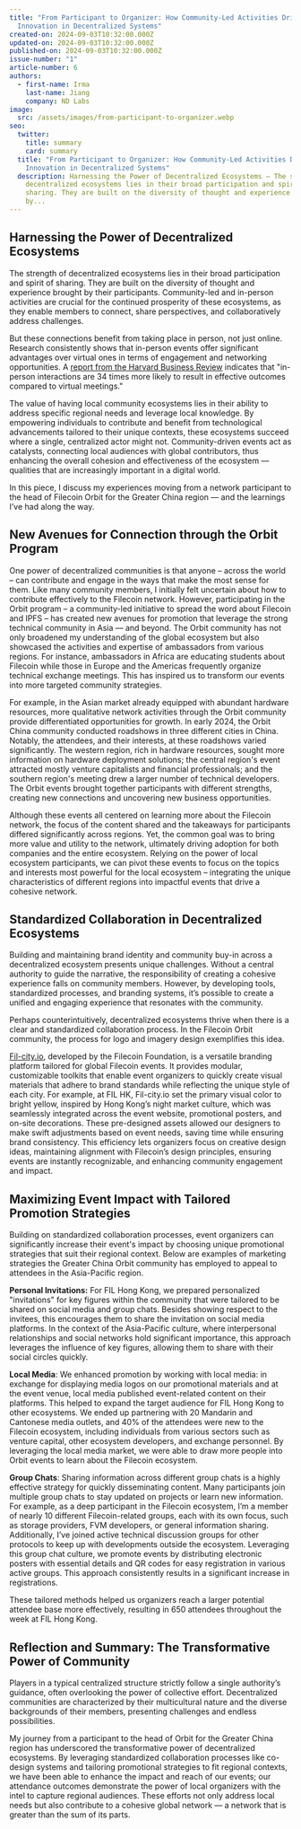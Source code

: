 ```yaml
---
title: "From Participant to Organizer: How Community-Led Activities Drive
  Innovation in Decentralized Systems"
created-on: 2024-09-03T10:32:00.000Z
updated-on: 2024-09-03T10:32:00.000Z
published-on: 2024-09-03T10:32:00.000Z
issue-number: "1"
article-number: 6
authors:
  - first-name: Irma
    last-name: Jiang
    company: ND Labs
image:
  src: /assets/images/from-participant-to-organizer.webp
seo:
  twitter:
    title: summary
    card: summary
  title: "From Participant to Organizer: How Community-Led Activities Drive
    Innovation in Decentralized Systems"
  description: Harnessing the Power of Decentralized Ecosystems — The strength of
    decentralized ecosystems lies in their broad participation and spirit of
    sharing. They are built on the diversity of thought and experience brought
    by...
---
```

## Harnessing the Power of Decentralized Ecosystems

The strength of decentralized ecosystems lies in their broad participation and spirit of sharing. They are built on the diversity of thought and experience brought by their participants. Community-led and in-person activities are crucial for the continued prosperity of these ecosystems, as they enable members to connect, share perspectives, and collaboratively address challenges.

But these connections benefit from taking place in person, not just online. Research consistently shows that in-person events offer significant advantages over virtual ones in terms of engagement and networking opportunities. A [report from the Harvard Business Review](https://hbr.org/2017/04/a-face-to-face-request-is-34-times-more-successful-than-an-email) indicates that "in-person interactions are 34 times more likely to result in effective outcomes compared to virtual meetings."

The value of having local community ecosystems lies in their ability to address specific regional needs and leverage local knowledge. By empowering individuals to contribute and benefit from technological advancements tailored to their unique contexts, these ecosystems succeed where a single, centralized actor might not. Community-driven events act as catalysts, connecting local audiences with global contributors, thus enhancing the overall cohesion and effectiveness of the ecosystem –– qualities that are increasingly important in a digital world.

In this piece, I discuss my experiences moving from a network participant to the head of Filecoin Orbit for the Greater China region –– and the learnings I’ve had along the way.

## New Avenues for Connection through the Orbit Program

One power of decentralized communities is that anyone – across the world – can contribute and engage in the ways that make the most sense for them. Like many community members, I initially felt uncertain about how to contribute effectively to the Filecoin network. However, participating in the Orbit program – a community-led initiative to spread the word about Filecoin and IPFS – has created new avenues for promotion that leverage the strong technical community in Asia –– and beyond. The Orbit community has not only broadened my understanding of the global ecosystem but also showcased the activities and expertise of ambassadors from various regions. For instance, ambassadors in Africa are educating students about Filecoin while those in Europe and the Americas frequently organize technical exchange meetings. This has inspired us to transform our events into more targeted community strategies.

For example, in the Asian market already equipped with abundant hardware resources, more qualitative network activities through the Orbit community provide differentiated opportunities for growth. In early 2024, the Orbit China community conducted roadshows in three different cities in China. Notably, the attendees, and their interests, at these roadshows varied significantly. The western region, rich in hardware resources, sought more information on hardware deployment solutions; the central region's event attracted mostly venture capitalists and financial professionals; and the southern region's meeting drew a larger number of technical developers. The Orbit events brought together participants with different strengths, creating new connections and uncovering new business opportunities.

Although these events all centered on learning more about the Filecoin network, the focus of the content shared and the takeaways for participants differed significantly across regions. Yet, the common goal was to bring more value and utility to the network, ultimately driving adoption for both companies and the entire ecosystem. Relying on the power of local ecosystem participants, we can pivot these events to focus on the topics and interests most powerful for the local ecosystem – integrating the unique characteristics of different regions into impactful events that drive a cohesive network.

## Standardized Collaboration in Decentralized Ecosystems

Building and maintaining brand identity and community buy-in across a decentralized ecosystem presents unique challenges. Without a central authority to guide the narrative, the responsibility of creating a cohesive experience falls on community members. However, by developing tools, standardized processes, and branding systems, it’s possible to create a unified and engaging experience that resonates with the community.

Perhaps counterintuitively, decentralized ecosystems thrive when there is a clear and standardized collaboration process. In the Filecoin Orbit community, the process for logo and imagery design exemplifies this idea.

[Fil-city.io](http://Fil-city.io), developed by the Filecoin Foundation, is a versatile branding platform tailored for global Filecoin events. It provides modular, customizable toolkits that enable event organizers to quickly create visual materials that adhere to brand standards while reflecting the unique style of each city. For example, at FIL HK, Fil-city.io set the primary visual color to bright yellow, inspired by Hong Kong’s night market culture, which was seamlessly integrated across the event website, promotional posters, and on-site decorations. These pre-designed assets allowed our designers to make swift adjustments based on event needs, saving time while ensuring brand consistency. This efficiency lets organizers focus on creative design ideas, maintaining alignment with Filecoin’s design principles, ensuring events are instantly recognizable, and enhancing community engagement and impact.

## Maximizing Event Impact with Tailored Promotion Strategies

Building on standardized collaboration processes, event organizers can significantly increase their event's impact by choosing unique promotional strategies that suit their regional context. Below are examples of marketing strategies the Greater China Orbit community has employed to appeal to attendees in the Asia-Pacific region.

**Personal Invitations:** For FIL Hong Kong, we prepared personalized "invitations" for key figures within the community that were tailored to be shared on social media and group chats. Besides showing respect to the invitees, this encourages them to share the invitation on social media platforms. In the context of the Asia-Pacific culture, where interpersonal relationships and social networks hold significant importance, this approach leverages the influence of key figures, allowing them to share with their social circles quickly.

**Local Media**: We enhanced promotion by working with local media: in exchange for displaying media logos on our promotional materials and at the event venue, local media published event-related content on their platforms. This helped to expand the target audience for FIL Hong Kong to other ecosystems. We ended up partnering with 20 Mandarin and Cantonese media outlets, and 40% of the attendees were new to the Filecoin ecosystem, including individuals from various sectors such as venture capital, other ecosystem developers, and exchange personnel. By leveraging the local media market, we were able to draw more people into Orbit events to learn about the Filecoin ecosystem.

**Group Chats**: Sharing information across different group chats is a highly effective strategy for quickly disseminating content. Many participants join multiple group chats to stay updated on projects or learn new information. For example, as a deep participant in the Filecoin ecosystem, I’m a member of nearly 10 different Filecoin-related groups, each with its own focus, such as storage providers, FVM developers, or general information sharing. Additionally, I’ve joined active technical discussion groups for other protocols to keep up with developments outside the ecosystem. Leveraging this group chat culture, we promote events by distributing electronic posters with essential details and QR codes for easy registration in various active groups. This approach consistently results in a significant increase in registrations.

These tailored methods helped us organizers reach a larger potential attendee base more effectively, resulting in 650 attendees throughout the week at FIL Hong Kong.

## Reflection and Summary: The Transformative Power of Community

Players in a typical centralized structure strictly follow a single authority’s guidance, often overlooking the power of collective effort. Decentralized communities are characterized by their multicultural nature and the diverse backgrounds of their members, presenting challenges and endless possibilities.

My journey from a participant to the head of Orbit for the Greater China region has underscored the transformative power of decentralized ecosystems. By leveraging standardized collaboration processes like co-design systems and tailoring promotional strategies to fit regional contexts, we have been able to enhance the impact and reach of our events; our attendance outcomes demonstrate the power of local organizers with the intel to capture regional audiences. These efforts not only address local needs but also contribute to a cohesive global network –– a network that is greater than the sum of its parts.
